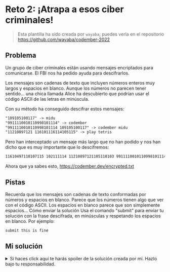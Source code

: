 # Reto 2: ¡Atrapa a esos ciber criminales!

> Esta plantilla ha sido creada por `wayaba`, puedes verla en el repositorio <https://github.com/wayaba/codember-2022>

## Problema

Un grupo de ciber criminales están usando mensajes encriptados para comunicarse. El FBI nos ha pedido ayuda para descifrarlos.

Los mensajes son cadenas de texto que incluyen números enteros muy largos y espacios en blanco. Aunque los números no parecen tener sentido... una chica llamada Alice ha descubierto que podrían usar el código ASCII de las letras en minúscula.

Con su método ha conseguido descifrar estos mensajes:

```txt
"109105100117" -> midu
"9911110010110998101114" -> codember
"9911110010110998101114 109105100117" -> codember midu
"11210897121 116101116114105115" -> play tetris
```

Pero han interceptado un mensaje más largo que no han podido y nos han dicho que es muy importante que lo descifremos:

```txt
11610497110107115 102111114 11210897121105110103 9911110010110998101114 11210810197115101 11510497114101
```

Ahora que ya sabes esto, <https://codember.dev/encrypted.txt>

## Pistas

Recuerda que los mensajes son cadenas de texto conformadas por números y espacios en blanco.
Parece que los números tienen algo que ver con el código ASCII.
Los espacios en blanco parece que son simplemente espacios...
Cómo enviar la solución
Usa el comando "submit" para enviar tu solución con la frase descifrada, en minúsculas y respetando los espacios en blanco. Por ejemplo:

```sh
submit this is fine
```

## Mi solución

<details>
<summary>Si haces click aquí te harás spoiler de la solución creada por mí. Hazlo bajo tu responsabilidad.</summary>

```go
func ReadFile(path string) (string, error) {
	dat, err := os.ReadFile(path)
	return string(dat), err
}

func IsValidChar(char rune) bool {
	return char >= 'a' && char <= 'z'
}

func main() {
	content, err := ReadFile("data")
	if err != nil {
		panic(err)
	}

	var asciiCode string
	var message string
	for _, char := range content {
		if char == ' ' {
			asciiInt, _ := strconv.Atoi(asciiCode)
			asciiCode = ""

			message += string(rune(asciiInt))
			message += " "

			continue
		}

		asciiCode += string(char)
		asciiInt, _ := strconv.Atoi(asciiCode)
		if IsValidChar(rune(asciiInt)) {
			message += string(rune(asciiInt))
			asciiCode = ""
		}
	}

	fmt.Println("submit", message)
}
```

<details>
